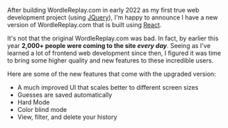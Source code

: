 After building WordleReplay.com in early 2022 as my first true web development project (using [JQuery](https://jquery.com/)), I'm happy to announce I have a new version of WordleReplay.com that is built using [React](https://react.dev/).

It's not that the original WordleReplay.com was bad. In fact, by earlier this year **2,000+ people were coming to the site _every day_**. Seeing as I've learned a lot of frontend web development since then, I figured it was time to bring some higher quality and new features to these incredible users.

Here are some of the new features that come with the upgraded version:
* A much improved UI that scales better to different screen sizes
* Guesses are saved automatically
* Hard Mode
* Color blind mode
* View, filter, and delete your history